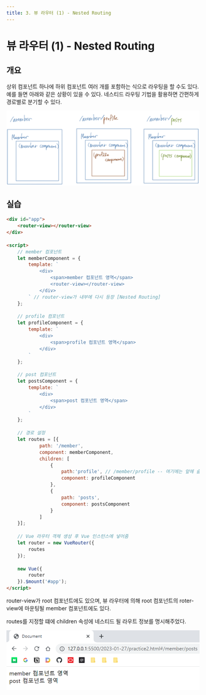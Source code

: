```yaml
---
title: 3. 뷰 라우터 (1) - Nested Routing
---
```


# 뷰 라우터 (1) - Nested Routing

## 개요

상위 컴포넌트 하나에 하위 컴포넌트 여러 개를 포함하는 식으로 라우팅을 할 수도 있다.  
예를 들면 아래와 같은 상황이 있을 수 있다. 네스티드 라우팅 기법을 활용하면 간편하게 경로별로 분기할 수 있다.

![42b54e04e0cd26d2a94a69c2a5c9bf27.png](Assets/42b54e04e0cd26d2a94a69c2a5c9bf27.png)

## 실습

```html
<div id="app">
    <router-view></router-view>
</div>

<script>
    // member 컴포넌트
    let memberComponent = {
        template: `
            <div>
                <span>member 컴포넌트 영역</span>
                <router-view></router-view>    
            </div>
        ` // router-view가 내부에 다시 등장 [Nested Routing]
    };

    // profile 컴포넌트
    let profileComponent = {
        template: `
            <div>
                <span>profile 컴포넌트 영역</span>
            </div>
        `
    };

    // post 컴포넌트
    let postsComponent = {
        template: `
            <div>
                <span>post 컴포넌트 영역</span>
            </div>
        `
    };

    // 경로 설정
    let routes = [{
            path: '/member',
            component: memberComponent,
            children: [
                {
                    path:'profile', // /member/profile -- 여기에는 앞에 슬래시 안 붙임
                    component: profileComponent
                },
                {
                    path: 'posts',
                    component: postsComponent
                }
            ]
    }];

    // Vue 라우터 객체 생성 후 Vue 인스턴스에 넣어줌
    let router = new VueRouter({
        routes
    });

    new Vue({
        router
    }).$mount('#app');
</script>
```
router-view가 root 컴포넌트에도 있으며, 뷰 라우터에 의해 root 컴포넌트의 roter-view에 마운팅될 member 컴포넌트에도 있다.

routes를 지정할 떄에 children 속성에 네스티드 될 라우트 정보를 명시해주었다.

![2b2e68563a63bc219f3745885c85aaa0.png](Assets/2b2e68563a63bc219f3745885c85aaa0.png)


